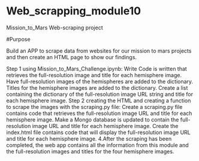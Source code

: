 # Web_scrapping_module10
Mission_to_Mars
Web-scraping project

#Purpose

Build an APP to scrape data from websites for our mission to mars projects and then create an HTML page to show our findings.

Step 1 using Mission_to_Mars_Challenge.ipynb:
Write Code is written that retrieves the full-resolution image and title for each hemisphere image.
Have full-resolution images of the hemispheres are added to the dictionary.
Titles for the hemisphere images are added to the dictionary.
Create a list containing the dictionary of the full-resolution image URL string and title for each hemisphere image.
Step 2 creating the HTML and creating a function to scrape the images with the scraping.py file:
Create a scraping.py file contains code that retrieves the full-resolution image URL and title for each hemisphere image.
Make a Mongo database is updated to contain the full-resolution image URL and title for each hemisphere image.
Create the index.html file contains code that will display the full-resolution image URL and title for each hemisphere image. 4.After the scraping has been completed, the web app contains all the information from this module and the full-resolution images and titles for the four hemisphere images.